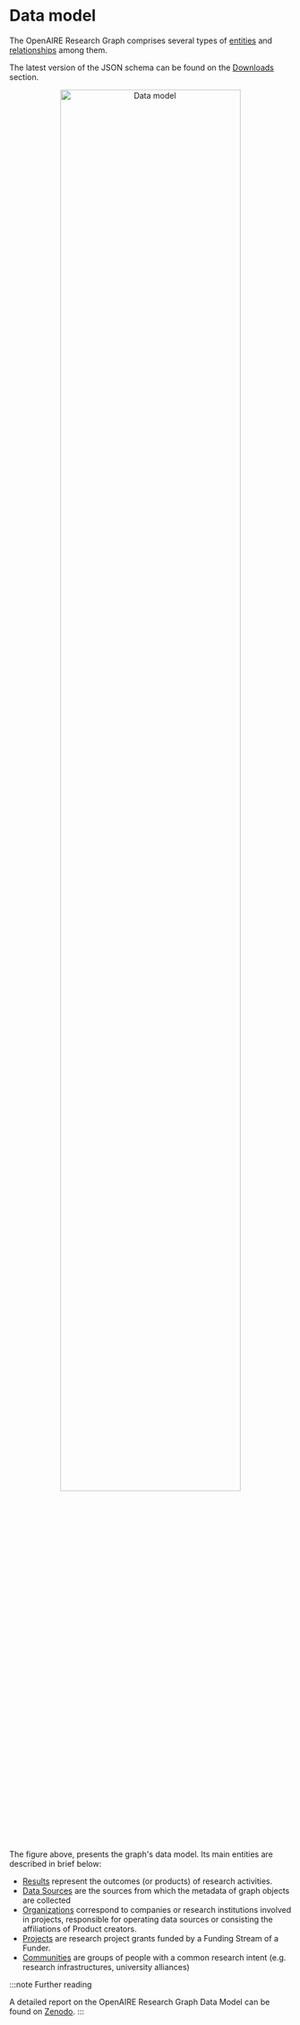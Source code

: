 # Data model

The OpenAIRE Research Graph comprises several types of [entities](../category/entities) and [relationships](./relationships) among them.

The latest version of the JSON schema can be found on the [Downloads](../downloads/full-graph) section.

<p align="center">
    <img loading="lazy" alt="Data model" src={require('../assets/img/data-model.png').default} width="80%" className="img_node_modules-@docusaurus-theme-classic-lib-theme-MDXComponents-Img-styles-module"/>
</p>

The figure above, presents the graph's data model. 
Its main entities are described in brief below:

* [Results](entities/result) represent the outcomes (or products) of research activities.
* [Data Sources](entities/data-source) are the sources from which the metadata of graph objects are collected 
* [Organizations](entities/organization) correspond to companies or research institutions involved in projects,
responsible for operating data sources or consisting the affiliations of Product creators.
* [Projects](entities/project) are research project grants funded by a Funding Stream of a Funder.
* [Communities](entities/community) are groups of people with a common research intent (e.g. research infrastructures, university alliances)

:::note Further reading

A detailed report on the OpenAIRE Research Graph Data Model can be found on [Zenodo](https://zenodo.org/record/2643199).
:::

